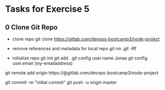 # Tasks for Exercise 5

## 0 Clone Git Repo

- clone repo
git clone https://gitlab.com/devops-bootcamp3/node-project 

- remove references and metadata for local repo
git rm .git -Rf

- initialize repo
git init
git add .
git config user.name Jonas
git config user.email (my-emailaddress)

git remote add origin https://<mygh-token>@gitlab.com/devops-bootcamp3/node-project 

git commit -m "initial commit"
git push -u origin master
